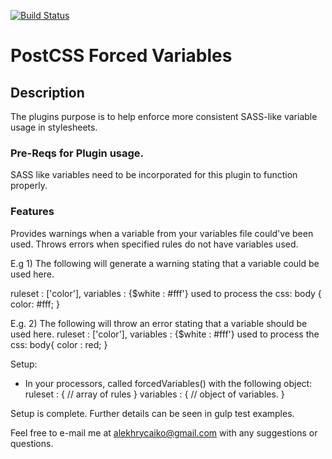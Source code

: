 [![Build Status](https://travis-ci.org/alekhrycaiko/postcss-suggest-variables.svg?branch=master)](https://travis-ci.org/alekhrycaiko/postcss-suggest-variables)

<h1> PostCSS Forced Variables </h1>

<h2> Description </h2>

The plugins purpose is to help enforce more consistent SASS-like variable usage in stylesheets.

<h3> Pre-Reqs for Plugin usage. </h3>
SASS like variables need to be incorporated for this plugin to function properly.

<h3> Features </h3>
Provides warnings when a variable from your variables file could've been used.
Throws errors when specified rules do not have variables used.

E.g 1) The following will generate a warning stating that a variable could be used here.

ruleset : ['color'], variables : {$white : #fff'} used to process the css:
body {
  color: #fff;
}

E.g. 2) The following will throw an error stating that a variable should be used here.
ruleset : ['color'], variables : {$white : #fff'} used to process the css:
body{
  color : red;
}

Setup:
- In your processors, called forcedVariables() with the following object:
ruleset : {
  // array of rules
}
variables : {
  // object of variables.
}

Setup is complete. Further details can be seen in gulp test examples.


Feel free to e-mail me at alekhrycaiko@gmail.com with any suggestions or questions.
